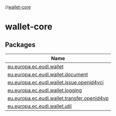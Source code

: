 //[wallet-core](index.md)

# wallet-core

## Packages

| Name                                                                                                            |
|-----------------------------------------------------------------------------------------------------------------|
| [eu.europa.ec.eudi.wallet](wallet-core/eu.europa.ec.eudi.wallet/index.md)                                       |
| [eu.europa.ec.eudi.wallet.document](wallet-core/eu.europa.ec.eudi.wallet.document/index.md)                     |
| [eu.europa.ec.eudi.wallet.issue.openid4vci](wallet-core/eu.europa.ec.eudi.wallet.issue.openid4vci/index.md)     |
| [eu.europa.ec.eudi.wallet.logging](wallet-core/eu.europa.ec.eudi.wallet.logging/index.md)                       |
| [eu.europa.ec.eudi.wallet.transfer.openid4vp](wallet-core/eu.europa.ec.eudi.wallet.transfer.openid4vp/index.md) |
| [eu.europa.ec.eudi.wallet.util](wallet-core/eu.europa.ec.eudi.wallet.util/index.md)                             |
